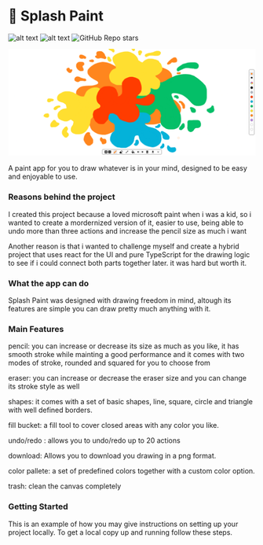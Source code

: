 # 🫟 Splash Paint

![alt text](https://img.shields.io/badge/contributions-welcome-green)
![alt text](https://img.shields.io/badge/website-up-green)
![GitHub Repo stars](https://img.shields.io/github/stars/creativeplot/Splash-Paint)

![Alt text](src/assets/Splash-paint-with-no-name.png)

A paint app for you to draw whatever is in your mind, designed to be easy and enjoyable to use.

### Reasons behind the project

I created this project because a loved microsoft paint when i was a kid, so i wanted to create a mordernized version of it, easier to use, being able to undo more than three actions and increase the pencil size as much i want

Another reason is that i wanted to challenge myself and create a hybrid project that uses react for the UI and pure TypeScript for the drawing logic to see if i could connect both parts together later. it was hard but worth it.


### What the app can do
Splash Paint was designed with drawing freedom in mind, altough its features are simple you can draw pretty much anything with it.


### Main Features
pencil: you can increase or decrease its size as much as you like, it has smooth stroke while mainting a good performance and it comes with two modes of stroke, rounded and squared for you to choose from

eraser: you can increase or decrease the eraser size and you can change its stroke style as well

shapes: it comes with a set of basic shapes, line, square, circle and triangle with well defined borders.

fill bucket: a fill tool to cover closed areas with any color you like.

undo/redo : allows you to undo/redo up to 20 actions

download: Allows you to download you drawing in a png format.

color pallete: a set of predefined colors together with a custom color option.

trash: clean the canvas completely


### Getting Started
This is an example of how you may give instructions on setting up your project locally. To get a local copy up and running follow these steps.
